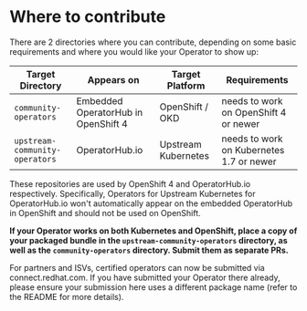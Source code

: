 # Where to contribute

There are 2 directories where you can contribute, depending on some basic requirements and where you would like your Operator to show up:

| Target Directory               | Appears on                 | Target Platform             | Requirements                             |
|--------------------------------|----------------------------|-----------------------------|------------------------------------------|
| `community-operators`          | Embedded OperatorHub in OpenShift 4 | OpenShift / OKD             | needs to work on OpenShift 4 or newer    |
| `upstream-community-operators` | OperatorHub.io             | Upstream Kubernetes | needs to work on Kubernetes 1.7 or newer |

These repositories are used by OpenShift 4 and OperatorHub.io respectively. Specifically, Operators for Upstream Kubernetes for OperatorHub.io won't automatically appear on the embedded OperatorHub in OpenShift and should not be used on OpenShift.

**If your Operator works on both Kubernetes and OpenShift, place a copy of your packaged bundle in the `upstream-community-operators` directory, as well as the `community-operators` directory. Submit them as separate PRs.**

For partners and ISVs, certified operators can now be submitted via connect.redhat.com. If you have submitted your Operator there already, please ensure your submission here uses a different package name (refer to the README for more details).
